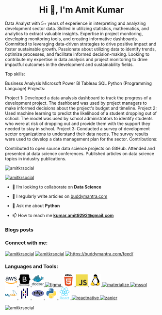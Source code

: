 <h1 align="center">Hi 👋, I'm Amit Kumar</h1>

<p>Data Analyst with 5+ years of experience in interpreting and analyzing development sector data. Skilled in utilizing statistics, mathematics, and analytics to extract valuable insights. Expertise in project monitoring, developing monitoring tools, and creating informative dashboards. Committed to leveraging data-driven strategies to drive positive impact and foster sustainable growth. Passionate about utilizing data to identify trends, optimize processes, and facilitate informed decision-making. Looking to contribute my expertise in data analysis and project monitoring to drive impactful outcomes in the development and sustainability fields.</p>

<p>Top skills:</p>

<p>Business Analysis Microsoft Power BI Tableau SQL Python (Programming Language) Projects:</p>

<p>Project 1: Developed a data analysis dashboard to track the progress of a development project. The dashboard was used by project managers to make informed decisions about the project's budget and timeline. Project 2: Used machine learning to predict the likelihood of a student dropping out of school. The model was used by school administrators to identify students who were at risk of dropping out and provide them with the support they needed to stay in school. Project 3: Conducted a survey of development sector organizations to understand their data needs. The survey results were used to develop a data management plan for the sector. Contributions:</p>

<p>Contributed to open source data science projects on GitHub. Attended and presented at data science conferences. Published articles on data science topics in industry publications.</p>

<p align="left"> <img src="https://komarev.com/ghpvc/?username=amitkrsocial&label=Profile%20views&color=0e75b6&style=flat" alt="amitkrsocial" /> </p>

<p align="left"> <a href="https://twitter.com/amitkrsocial" target="blank"><img src="https://img.shields.io/twitter/follow/amitkrsocial?logo=twitter&style=for-the-badge" alt="amitkrsocial" /></a> </p>

- 👯 I’m looking to collaborate on **Data Science**

- 📝 I regularly write articles on [buddymantra.com](buddymantra.com)

- 💬 Ask me about **Python**

- 📫 How to reach me **kumar.amit9292@gmail.com**

### Blogs posts
<!-- BLOG-POST-LIST:START -->
<!-- BLOG-POST-LIST:END -->

<h3 align="left">Connect with me:</h3>
<p align="left">
<a href="https://twitter.com/amitkrsocial" target="blank"><img align="center" src="https://raw.githubusercontent.com/rahuldkjain/github-profile-readme-generator/master/src/images/icons/Social/twitter.svg" alt="amitkrsocial" height="30" width="40" /></a>
<a href="https://kaggle.com/amitkrsocial" target="blank"><img align="center" src="https://raw.githubusercontent.com/rahuldkjain/github-profile-readme-generator/master/src/images/icons/Social/kaggle.svg" alt="amitkrsocial" height="30" width="40" /></a>
<a href="/https://buddymantra.com/feed/" target="blank"><img align="center" src="https://raw.githubusercontent.com/rahuldkjain/github-profile-readme-generator/master/src/images/icons/Social/rss.svg" alt="https://buddymantra.com/feed/" height="30" width="40" /></a>
</p>

<h3 align="left">Languages and Tools:</h3>
<p align="left"> <a href="https://aws.amazon.com" target="_blank" rel="noreferrer"> <img src="https://raw.githubusercontent.com/devicons/devicon/master/icons/amazonwebservices/amazonwebservices-original-wordmark.svg" alt="aws" width="40" height="40"/> </a> <a href="https://getbootstrap.com" target="_blank" rel="noreferrer"> <img src="https://raw.githubusercontent.com/devicons/devicon/master/icons/bootstrap/bootstrap-plain-wordmark.svg" alt="bootstrap" width="40" height="40"/> </a> <a href="https://www.docker.com/" target="_blank" rel="noreferrer"> <img src="https://raw.githubusercontent.com/devicons/devicon/master/icons/docker/docker-original-wordmark.svg" alt="docker" width="40" height="40"/> </a> <a href="https://www.figma.com/" target="_blank" rel="noreferrer"> <img src="https://www.vectorlogo.zone/logos/figma/figma-icon.svg" alt="figma" width="40" height="40"/> </a> <a href="https://www.w3.org/html/" target="_blank" rel="noreferrer"> <img src="https://raw.githubusercontent.com/devicons/devicon/master/icons/html5/html5-original-wordmark.svg" alt="html5" width="40" height="40"/> </a> <a href="https://developer.mozilla.org/en-US/docs/Web/JavaScript" target="_blank" rel="noreferrer"> <img src="https://raw.githubusercontent.com/devicons/devicon/master/icons/javascript/javascript-original.svg" alt="javascript" width="40" height="40"/> </a> <a href="https://www.linux.org/" target="_blank" rel="noreferrer"> <img src="https://raw.githubusercontent.com/devicons/devicon/master/icons/linux/linux-original.svg" alt="linux" width="40" height="40"/> </a> <a href="https://materializecss.com/" target="_blank" rel="noreferrer"> <img src="https://raw.githubusercontent.com/prplx/svg-logos/5585531d45d294869c4eaab4d7cf2e9c167710a9/svg/materialize.svg" alt="materialize" width="40" height="40"/> </a> <a href="https://www.microsoft.com/en-us/sql-server" target="_blank" rel="noreferrer"> <img src="https://www.svgrepo.com/show/303229/microsoft-sql-server-logo.svg" alt="mssql" width="40" height="40"/> </a> <a href="https://www.mysql.com/" target="_blank" rel="noreferrer"> <img src="https://raw.githubusercontent.com/devicons/devicon/master/icons/mysql/mysql-original-wordmark.svg" alt="mysql" width="40" height="40"/> </a> <a href="https://pandas.pydata.org/" target="_blank" rel="noreferrer"> <img src="https://raw.githubusercontent.com/devicons/devicon/2ae2a900d2f041da66e950e4d48052658d850630/icons/pandas/pandas-original.svg" alt="pandas" width="40" height="40"/> </a> <a href="https://www.php.net" target="_blank" rel="noreferrer"> <img src="https://raw.githubusercontent.com/devicons/devicon/master/icons/php/php-original.svg" alt="php" width="40" height="40"/> </a> <a href="https://www.python.org" target="_blank" rel="noreferrer"> <img src="https://raw.githubusercontent.com/devicons/devicon/master/icons/python/python-original.svg" alt="python" width="40" height="40"/> </a> <a href="https://reactjs.org/" target="_blank" rel="noreferrer"> <img src="https://raw.githubusercontent.com/devicons/devicon/master/icons/react/react-original-wordmark.svg" alt="react" width="40" height="40"/> </a> <a href="https://reactnative.dev/" target="_blank" rel="noreferrer"> <img src="https://reactnative.dev/img/header_logo.svg" alt="reactnative" width="40" height="40"/> </a> <a href="https://zapier.com" target="_blank" rel="noreferrer"> <img src="https://www.vectorlogo.zone/logos/zapier/zapier-icon.svg" alt="zapier" width="40" height="40"/> </a> </p>

<p><img align="center" src="https://github-readme-stats.vercel.app/api/top-langs?username=amitkrsocial&show_icons=true&locale=en&layout=compact" alt="amitkrsocial" /></p>

